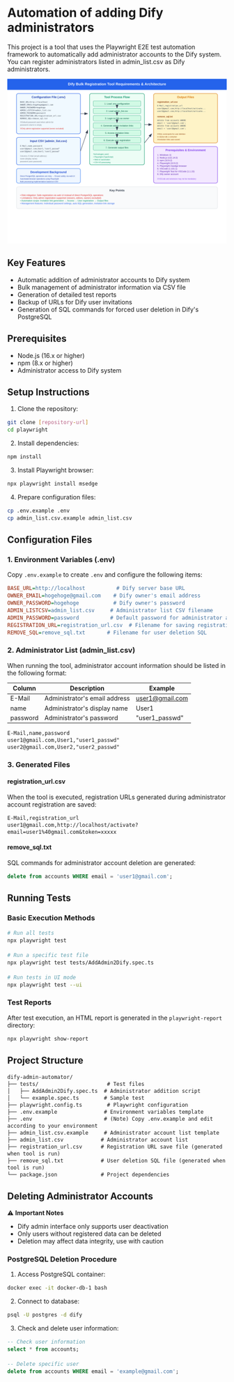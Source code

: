 # Automation of adding Dify administrators

This project is a tool that uses the Playwright E2E test automation framework to automatically add administrator accounts to the Dify system.
You can register administrators listed in admin_list.csv as Dify administrators.

![dify_tool_requirements_en-US](images/dify_tool_requirements_en-US.svg)

## Key Features

- Automatic addition of administrator accounts to Dify system
- Bulk management of administrator information via CSV file
- Generation of detailed test reports
- Backup of URLs for Dify user invitations
- Generation of SQL commands for forced user deletion in Dify's PostgreSQL

## Prerequisites

- Node.js (16.x or higher)
- npm (8.x or higher)
- Administrator access to Dify system

## Setup Instructions

1. Clone the repository:
```bash
git clone [repository-url]
cd playwright
```

2. Install dependencies:
```bash
npm install
```

3. Install Playwright browser:
```bash
npx playwright install msedge
```

4. Prepare configuration files:
```bash
cp .env.example .env
cp admin_list.csv.example admin_list.csv
```

## Configuration Files

### 1. Environment Variables (.env)

Copy `.env.example` to create `.env` and configure the following items:

```ini
BASE_URL=http://localhost          # Dify server base URL
OWNER_EMAIL=hogehoge@gmail.com    # Dify owner's email address
OWNER_PASSWORD=hogehoge           # Dify owner's password
ADMIN_LISTCSV=admin_list.csv     # Administrator list CSV filename
ADMIN_PASSWORD=password          # Default password for administrator accounts
REGISTRATION_URL=registration_url.csv  # Filename for saving registration URLs
REMOVE_SQL=remove_sql.txt       # Filename for user deletion SQL
```

### 2. Administrator List (admin_list.csv)
When running the tool, administrator account information should be listed in the following format:

| Column | Description | Example |
|--------|-------------|---------|
| E-Mail | Administrator's email address | user1@gmail.com |
| name | Administrator's display name | User1 |
| password | Administrator's password | "user1_passwd" |

```csv
E-Mail,name,password
user1@gmail.com,User1,"user1_passwd"
user2@gmail.com,User2,"user2_passwd"
```

### 3. Generated Files

#### registration_url.csv
When the tool is executed, registration URLs generated during administrator account registration are saved:
```csv
E-Mail,registration_url
user1@gmail.com,http://localhost/activate?email=user1%40gmail.com&token=xxxxx
```

#### remove_sql.txt
SQL commands for administrator account deletion are generated:
```sql
delete from accounts WHERE email = 'user1@gmail.com';
```

## Running Tests

### Basic Execution Methods

```bash
# Run all tests
npx playwright test

# Run a specific test file
npx playwright test tests/AddAdmin2Dify.spec.ts

# Run tests in UI mode
npx playwright test --ui
```

### Test Reports

After test execution, an HTML report is generated in the `playwright-report` directory:
```bash
npx playwright show-report
```

## Project Structure

```
dify-admin-automator/
├── tests/                      # Test files
│   ├── AddAdmin2Dify.spec.ts  # Administrator addition script
│   └── example.spec.ts        # Sample test
├── playwright.config.ts        # Playwright configuration
├── .env.example               # Environment variables template
├── .env                       # (Note) Copy .env.example and edit according to your environment
├── admin_list.csv.example     # Administrator account list template
├── admin_list.csv            # Administrator account list
├── registration_url.csv      # Registration URL save file (generated when tool is run)
├── remove_sql.txt            # User deletion SQL file (generated when tool is run)
└── package.json              # Project dependencies
```

## Deleting Administrator Accounts

⚠️ **Important Notes**
- Dify admin interface only supports user deactivation
- Only users without registered data can be deleted
- Deletion may affect data integrity, use with caution

### PostgreSQL Deletion Procedure

1. Access PostgreSQL container:
```bash
docker exec -it docker-db-1 bash
```

2. Connect to database:
```bash
psql -U postgres -d dify
```

3. Check and delete user information:
```sql
-- Check user information
select * from accounts;

-- Delete specific user
delete from accounts WHERE email = 'example@gmail.com';
